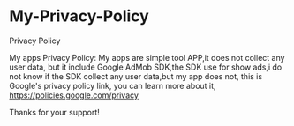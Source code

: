 # My-Privacy-Policy
Privacy Policy

My apps Privacy Policy:
My apps are simple tool APP,it does not collect any user data, but it include Google AdMob SDK,the SDK use for show ads,i do not know if the SDK collect any user data,but my app does not, this is Google's privacy policy link, you can learn more about it,
https://policies.google.com/privacy

Thanks for your support!

